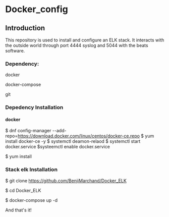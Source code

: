 # Docker_config

## Introduction
This repository is used to install and configure an ELK stack. It interacts with the outside world through port 4444 syslog and 5044 with the beats software.

### Dependency:
docker

docker-compose

git

### Depedency Installation
#### docker
$ dnf config-manager --add-repo=https://download.docker.com/linux/centos/docker-ce.repo
$ yum install docker-ce -y
$ systemctl deamon-relaod
$ systemctl start docker.service
$systeemctl enable docker.service


$ yum install 



### Stack elk Installation
$ git clone https://github.com/BenjiMarchand/Docker_ELK

$ cd Docker_ELK 

$ docker-compose up -d

And that's it!
